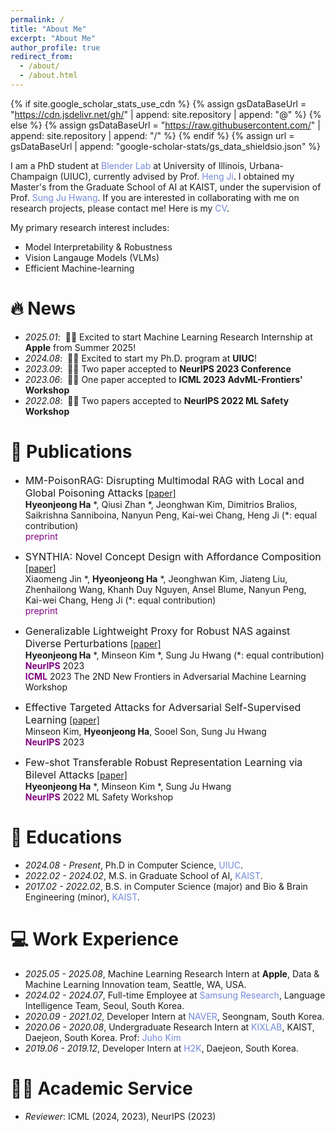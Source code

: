 ```yaml
---
permalink: /
title: "About Me"
excerpt: "About Me"
author_profile: true
redirect_from: 
  - /about/
  - /about.html
---
```


{% if site.google_scholar_stats_use_cdn %}
{% assign gsDataBaseUrl = "https://cdn.jsdelivr.net/gh/" | append: site.repository | append: "@" %}
{% else %}
{% assign gsDataBaseUrl = "https://raw.githubusercontent.com/" | append: site.repository | append: "/" %}
{% endif %}
{% assign url = gsDataBaseUrl | append: "google-scholar-stats/gs_data_shieldsio.json" %}

<span class='anchor' id='about-me'></span>

I am a PhD student at <a href="https://blender.cs.illinois.edu/" style="color: #7289da; text-decoration: none;">Blender Lab</a> at University of Illinois, Urbana-Champaign (UIUC), currently advised by Prof. <a href="https://blender.cs.illinois.edu/hengji.html" style="color: #7289da; text-decoration: none;">Heng Ji</a>. I obtained my Master's from the Graduate School of AI at KAIST, under the supervision of Prof. <a href="http://www.sungjuhwang.com/" style="color: #7289da; text-decoration: none;">Sung Ju Hwang</a>. If you are interested in collaborating with me on research projects, please contact me! Here is my <a href="https://drive.google.com/file/d/1BwpDpV-0uAATJPkvgiIuCHjY7MBY6tG7/view?usp=sharing" style="color: #7289da; text-decoration:none">CV</a>.

My primary research interest includes:
- Model Interpretability & Robustness
- Vision Langauge Models (VLMs)
- Efficient Machine-learning


# 🔥 News
- *2025.01*: &nbsp;🎉🎉 Excited to start Machine Learning Research Internship at **Apple** from Summer 2025!
- *2024.08*: &nbsp;🤘🤘 Excited to start my Ph.D. program at **UIUC**! 
- *2023.09*: &nbsp;🎉🎉 Two paper accepted to **NeurIPS 2023 Conference** 
- *2023.06*: &nbsp;🎉🎉 One paper accepted to **ICML 2023 AdvML-Frontiers' Workshop** 
- *2022.08*: &nbsp;🎉🎉 Two papers accepted to **NeurIPS 2022 ML Safety Workshop**

# 📝 Publications 
- <font size="3">MM-PoisonRAG: Disrupting Multimodal RAG with Local and Global Poisoning Attacks</font> 
[[paper]](https://arxiv.org/abs/2502.17832) \
**Hyeonjeong Ha** *, Qiusi Zhan *, Jeonghwan Kim, Dimitrios Bralios, Saikrishna Sanniboina, Nanyun Peng, Kai-wei Chang, Heng Ji (\*: equal contribution)  \
<span style="color:purple">preprint</span> 


- <font size="3">SYNTHIA: Novel Concept Design with Affordance Composition</font> 
[[paper]](https://arxiv.org/abs/2502.17793) \
Xiaomeng Jin *, **Hyeonjeong Ha** *, Jeonghwan Kim, Jiateng Liu, Zhenhailong Wang, Khanh Duy Nguyen, Ansel Blume, Nanyun Peng, Kai-wei Chang, Heng Ji (\*: equal contribution)  \
<span style="color:purple">preprint</span> 


- <font size="3">Generalizable Lightweight Proxy for Robust NAS against Diverse Perturbations</font> 
[[paper]](https://arxiv.org/abs/2306.05031) \
**Hyeonjeong Ha** *, Minseon Kim *, Sung Ju Hwang (\*: equal contribution)  \
<span style="color:purple">**NeurIPS**</span> 2023 \
<span style="color:purple">**ICML**</span> 2023 The 2ND New Frontiers in Adversarial Machine Learning Workshop


- <font size="3">Effective Targeted Attacks for Adversarial Self-Supervised Learning</font>
[[paper]](https://arxiv.org/abs/2210.10482) \
Minseon Kim, **Hyeonjeong Ha**, Sooel Son, Sung Ju Hwang \
<span style="color:purple">**NeurIPS**</span> 2023


- <font size="3">Few-shot Transferable Robust Representation Learning via Bilevel Attacks</font> 
[[paper]](https://arxiv.org/abs/2210.10485) \
**Hyeonjeong Ha** *, Minseon Kim *, Sung Ju Hwang \
<span style="color:purple">**NeurIPS**</span> 2022 ML Safety Workshop

<!--# 🎖 Honors and Awards
- *2021.10* Lorem ipsum dolor sit amet, consectetur adipiscing elit. Vivamus ornare aliquet ipsum, ac tempus justo dapibus sit amet. 
- *2021.09* Lorem ipsum dolor sit amet, consectetur adipiscing elit. Vivamus ornare aliquet ipsum, ac tempus justo dapibus sit amet. -->

# 📖 Educations
- *2024.08 - Present*, Ph.D in Computer Science, <a href="https://blender.cs.illinois.edu/" style="color: #7289da; text-decoration: none;">UIUC</a>.
- *2022.02 - 2024.02*, M.S. in Graduate School of AI, <a href="https://www.kaist.ac.kr/en/" style="color: #7289da; text-decoration: none;">KAIST</a>.
- *2017.02 - 2022.02*, B.S. in Computer Science (major) and Bio & Brain Engineering (minor), <a href="https://www.kaist.ac.kr/en/" style="color: #7289da; text-decoration: none;">KAIST</a>.

<!--# 💬 Invited Talks
- *2021.06*, Lorem ipsum dolor sit amet, consectetur adipiscing elit. Vivamus ornare aliquet ipsum, ac tempus justo dapibus sit amet. 
- *2021.03*, Lorem ipsum dolor sit amet, consectetur adipiscing elit. Vivamus ornare aliquet ipsum, ac tempus justo dapibus sit amet.  \| [\[video\]](https://github.com/)-->

# 💻 Work Experience
- *2025.05 - 2025.08*, Machine Learning Research Intern at **Apple**, Data & Machine Learning Innovation team, Seattle, WA, USA.
- *2024.02 - 2024.07*, Full-time Employee at <a href="https://research.samsung.com/" style="color: #7289da; text-decoration: none;">Samsung Research</a>, Language Intelligence Team, Seoul, South Korea. 
- *2020.09 - 2021.02*, Developer Intern at <a href="https://developers.naver.com/main/" style="color: #7289da; text-decoration: none;">NAVER</a>, Seongnam, South Korea.
- *2020.06 - 2020.08*, Undergraduate Research Intern at <a href="https://www.kixlab.org/" style="color: #7289da; text-decoration: none;">KIXLAB</a>, KAIST, Daejeon, South Korea. Prof: <a href="https://juhokim.com/" style="color: #7289da; text-decoration: none;">Juho Kim</a>
- *2019.06 - 2019.12*, Developer Intern at <a href="https://www.sojunghangeul.com/home/main" style="color: #7289da; text-decoration: none;">H2K</a>, Daejeon, South Korea.

# 👩‍💻 Academic Service
- *Reviewer*: ICML (2024, 2023), NeurIPS (2023)
